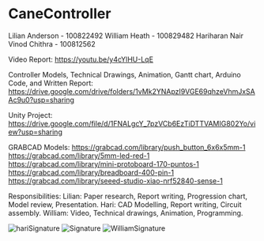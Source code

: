 # CaneController

Lilian Anderson - 100822492
William Heath - 100829482
Hariharan Nair Vinod  Chithra - 100812562

Video Report: https://youtu.be/y4cYlHU-LqE

Controller Models, Technical Drawings, Animation, Gantt chart, Arduino Code, and Written Report: https://drive.google.com/drive/folders/1vMk2YNApzI9VGE69qhzeVhmJxSAAc9u0?usp=sharing

Unity Project: https://drive.google.com/file/d/1FNALgcY_7pzVCb6EzTiDTTVAMIG802Yo/view?usp=sharing

GRABCAD Models:
https://grabcad.com/library/push_button_6x6x5mm-1
https://grabcad.com/library/5mm-led-red-1
https://grabcad.com/library/mini-protoboard-170-puntos-1
https://grabcad.com/library/breadboard-400-pin-1
https://grabcad.com/library/seeed-studio-xiao-nrf52840-sense-1

Responsibilities:
Lilian: Paper research, Report writing, Progression chart, Model review, Presentation.
Hari: CAD Modelling, Report writing, Circuit assembly.
William: Video, Technical drawings, Animation, Programming.

![hariSignature](https://github.com/user-attachments/assets/e7e91f5d-12d9-49e4-97e1-f8ab78e51c2a)
![Signature](https://github.com/user-attachments/assets/722b68a4-56fa-4d9e-ac25-8ed3d80f8724)
![WilliamSignature](https://github.com/user-attachments/assets/b7305d2d-4327-47a4-af27-158ed9352910)
